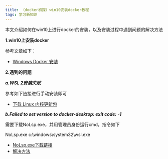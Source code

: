 ```yaml
---
title: （docker初探）win10安装docker教程
tags: 学习新知识
---
```


本文介绍如何在win10上进行docker的安装，以及安装过程中遇到问题的解决方法

**1.win10上安装docker**

参考文章如下：
- [Windows Docker 安装](https://www.runoob.com/docker/windows-docker-install.html)


**2.遇到的问题**

***a.WSL 2安装失败***

参考如下链接进行手动安装即可
- [下载 Linux 内核更新包](https://learn.microsoft.com/zh-cn/windows/wsl/install-manual#step-4---download-the-linux-kernel-update-package)

***b.Failed to set version to docker-desktop: exit code: -1***

需要下载NoLsp.exe，并用管理员身份运行cmd，指令如下

NoLsp.exe c:\windows\system32\wsl.exe
- [NoLsp.exe下载链接](www.proxifier.com/tmp/Test20200228/NoLsp.exe)
- [解决方法](https://github.com/microsoft/WSL/issues/4177#issuecomment-597736482)
